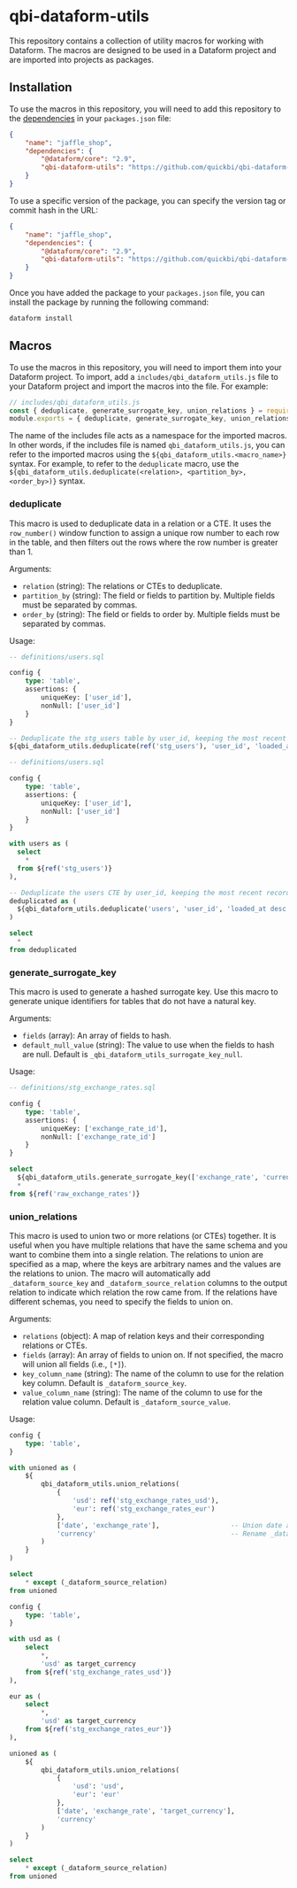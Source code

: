 # qbi-dataform-utils

This repository contains a collection of utility macros for working with Dataform. The macros are designed to be used in a Dataform project and are imported into projects as packages.

## Installation

To use the macros in this repository, you will need to add this repository to the [dependencies](https://docs.npmjs.com/cli/v10/configuring-npm/package-json#dependencies) in your `packages.json` file:

```json
{
    "name": "jaffle_shop",
    "dependencies": {
        "@dataform/core": "2.9",
        "qbi-dataform-utils": "https://github.com/quickbi/qbi-dataform-utils/archive/main.tar.gz"
    }
}
```

To use a specific version of the package, you can specify the version tag or commit hash in the URL:

```json
{
    "name": "jaffle_shop",
    "dependencies": {
        "@dataform/core": "2.9",
        "qbi-dataform-utils": "https://github.com/quickbi/qbi-dataform-utils/archive/v0.1.0.tar.gz"
    }
}
```

Once you have added the package to your `packages.json` file, you can install the package by running the following command:

```bash
dataform install
```

## Macros

To use the macros in this repository, you will need to import them into your Dataform project. To import, add a `includes/qbi_dataform_utils.js` file to your Dataform project and import the macros into the file. For example:

```javascript
// includes/qbi_dataform_utils.js
const { deduplicate, generate_surrogate_key, union_relations } = require("qbi-dataform-utils");
module.exports = { deduplicate, generate_surrogate_key, union_relations };
```

The name of the includes file acts as a namespace for the imported macros. In other words, if the includes file is named `qbi_dataform_utils.js`, you can refer to the imported macros using the `${qbi_dataform_utils.<macro_name>}` syntax. For example, to refer to the `deduplicate` macro, use the `${qbi_dataform_utils.deduplicate(<relation>, <partition_by>, <order_by>)}` syntax.

### deduplicate

This macro is used to deduplicate data in a relation or a CTE. It uses the `row_number()` window function to assign a unique row number to each row in the table, and then filters out the rows where the row number is greater than 1.

Arguments:

- `relation` (string): The relations or CTEs to deduplicate.
- `partition_by` (string): The field or fields to partition by. Multiple fields must be separated by commas.
- `order_by` (string): The field or fields to order by. Multiple fields must be separated by commas.

Usage:

```sql
-- definitions/users.sql

config {
    type: 'table',
    assertions: {
        uniqueKey: ['user_id'],
        nonNull: ['user_id']
    }
}

-- Deduplicate the stg_users table by user_id, keeping the most recent record
${qbi_dataform_utils.deduplicate(ref('stg_users'), 'user_id', 'loaded_at desc')}
```

```sql
-- definitions/users.sql

config {
    type: 'table',
    assertions: {
        uniqueKey: ['user_id'],
        nonNull: ['user_id']
    }
}

with users as (
  select
    *
  from ${ref('stg_users')}
),

-- Deduplicate the users CTE by user_id, keeping the most recent record
deduplicated as (
  ${qbi_dataform_utils.deduplicate('users', 'user_id', 'loaded_at desc')}
)

select
  *
from deduplicated
```

### generate_surrogate_key

This macro is used to generate a hashed surrogate key. Use this macro to generate unique identifiers for tables that do not have a natural key.

Arguments:

- `fields` (array): An array of fields to hash.
- `default_null_value` (string): The value to use when the fields to hash are null. Default is `_qbi_dataform_utils_surrogate_key_null`.

Usage:

```sql
-- definitions/stg_exchange_rates.sql

config {
    type: 'table',
    assertions: {
        uniqueKey: ['exchange_rate_id'],
        nonNull: ['exchange_rate_id']
    }
}

select
  ${qbi_dataform_utils.generate_surrogate_key(['exchange_rate', 'currency'])} as exchange_rate_id,
  *
from ${ref('raw_exchange_rates')}
```

### union_relations

This macro is used to union two or more relations (or CTEs) together. It is useful when you have multiple relations that have the same schema and you want to combine them into a single relation. The relations to union are specified as a map, where the keys are arbitrary names and the values are the relations to union. The macro will automatically add `_dataform_source_key` and `_dataform_source_relation` columns to the output relation to indicate which relation the row came from. If the relations have different schemas, you need to specify the fields to union on.

Arguments:

- `relations` (object): A map of relation keys and their corresponding relations or CTEs.
- `fields` (array): An array of fields to union on. If not specified, the macro will union all fields (i.e., `[*]`).
- `key_column_name` (string): The name of the column to use for the relation key column. Default is `_dataform_source_key`.
- `value_column_name` (string): The name of the column to use for the relation value column. Default is `_dataform_source_value`.

Usage:

```sql
config {
    type: 'table',
}

with unioned as (
    ${
        qbi_dataform_utils.union_relations(
            {
                'usd': ref('stg_exchange_rates_usd'),
                'eur': ref('stg_exchange_rates_eur')
            },
            ['date', 'exchange_rate'],                  -- Union date and exchange_rate fields only
            'currency'                                  -- Rename _dataform_source_key to currency
        )
    }
)

select
    * except (_dataform_source_relation)
from unioned
```

```sql
config {
    type: 'table',
}

with usd as (
    select
        *,
        'usd' as target_currency
    from ${ref('stg_exchange_rates_usd')}
),

eur as (
    select
        *,
        'usd' as target_currency
    from ${ref('stg_exchange_rates_eur')}
),

unioned as (
    ${
        qbi_dataform_utils.union_relations(
            {
                'usd': 'usd',
                'eur': 'eur'
            },
            ['date', 'exchange_rate', 'target_currency'],
            'currency'
        )
    }
)

select
    * except (_dataform_source_relation)
from unioned
```
